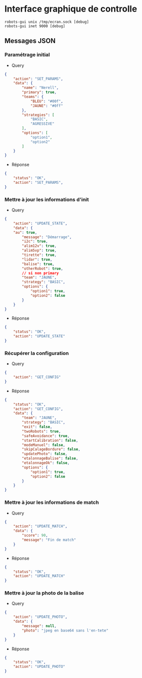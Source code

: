 # Interface graphique de controlle

```
robots-gui unix /tmp/ecran.sock [debug]
robots-gui inet 9000 [debug]
```

## Messages JSON

### Paramétrage initial

* Query
```json
{
    "action": "SET_PARAMS",
    "data": {
        "name": "Nerell",
        "primary": true,
        "teams": {
            "BLEU": "#00f",
            "JAUNE": "#0ff"
        },
        "strategies": [
            "BASIC",
            "AGRESSIVE"
        ],
        "options": [
            "option1",
            "option2"
        ]
    }
}
```

* Réponse
```json
{
    "status": "OK",
    "action": "SET_PARAMS",
}
```

### Mettre à jour les informations d'init

* Query
```json
{
    "action": "UPDATE_STATE",
    "data": {
    "au": true,
        "message": "Démarrage",
        "i2c": true,
        "alim12v": true,
        "alim5vp": true,
        "tirette": true,
        "lidar": true,
        "balise": true,
        "otherRobot": true,
        // si non primary
        "team": "JAUNE",
        "strategy": "BASIC",
        "options": {
            "option1": true,
            "option2": false
        }
    }
}
```

* Réponse
```json
{
    "status": "OK",
    "action": "UPDATE_STATE"
}
```

### Récupérer la configuration

* Query
```json
{
    "action": "GET_CONFIG"
}
```

* Réponse
```json
{
    "status": "OK",
    "action": "GET_CONFIG",
    "data": {
        "team": "JAUNE",
        "strategy": "BASIC",
        "exit": false,
        "twoRobots": true,
        "safeAvoidance": true,
        "startCalibration": false,
        "modeManuel": false,
        "skipCalageBordure": false,
        "updatePhoto": false,
        "etalonnageBalise": false,
        "etalonnageOk": false,
        "options": {
            "option1": true,
            "option2": false
        }
    }
}
```

### Mettre à jour les informations de match

* Query
```json
{
    "action": "UPDATE_MATCH",
    "data": {
        "score": 90,
        "message": "Fin de match"
    }
}
```

* Réponse
```json
{
    "status": "OK",
    "action": "UPDATE_MATCH"
}
```

### Mettre à jour la photo de la balise

* Query
```json
{
    "action": "UPDATE_PHOTO",
    "data": {
        "message": null,
        "photo": "jpeg en base64 sans l'en-tete"
    }
}
```

* Réponse
```json
{
    "status": "OK",
    "action": "UPDATE_PHOTO"
}
```
